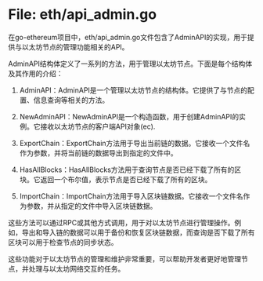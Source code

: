 # File: eth/api_admin.go

在go-ethereum项目中，eth/api_admin.go文件包含了AdminAPI的实现，用于提供与以太坊节点的管理功能相关的API。

AdminAPI结构体定义了一系列的方法，用于管理以太坊节点。下面是每个结构体及其作用的介绍：

1. AdminAPI：AdminAPI是一个管理以太坊节点的结构体。它提供了与节点的配置、信息查询等相关的方法。

2. NewAdminAPI：NewAdminAPI是一个构造函数，用于创建AdminAPI的实例。它接收以太坊节点的客户端API对象(ec). 

3. ExportChain：ExportChain方法用于导出当前链的数据。它接收一个文件名作为参数，并将当前链的数据导出到指定的文件中。

4. HasAllBlocks：HasAllBlocks方法用于查询节点是否已经下载了所有的区块。它返回一个布尔值，表示节点是否已经下载了所有的区块。

5. ImportChain：ImportChain方法用于导入区块链数据。它接收一个文件名作为参数，并从指定的文件中导入区块链数据。

这些方法可以通过RPC或其他方式调用，用于对以太坊节点进行管理操作。例如，导出和导入链的数据可以用于备份和恢复区块链数据，而查询是否下载了所有区块可以用于检查节点的同步状态。

这些功能对于以太坊节点的管理和维护非常重要，可以帮助开发者更好地管理节点，并处理与以太坊网络交互的任务。

